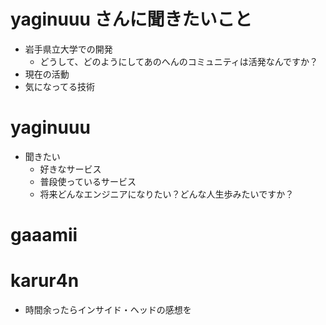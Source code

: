 # yaginuuu さんに聞きたいこと

- 岩手県立大学での開発
  - どうして、どのようにしてあのへんのコミュニティは活発なんですか？
- 現在の活動
- 気になってる技術
  
# yaginuuu
- 聞きたい
    - 好きなサービス
    - 普段使っているサービス
    - 将来どんなエンジニアになりたい？どんな人生歩みたいですか？

# gaaamii

# karur4n
- 時間余ったらインサイド・ヘッドの感想を
